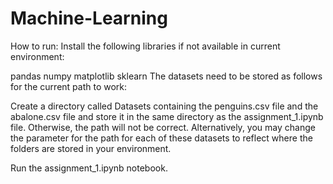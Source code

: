 # Machine-Learning
How to run:
Install the following libraries if not available in current environment:

pandas
numpy
matplotlib
sklearn
The datasets need to be stored as follows for the current path to work:

Create a directory called Datasets containing the penguins.csv file and the abalone.csv file and store it in the same directory as the assignment_1.ipynb file. Otherwise, the path will not be correct. Alternatively, you may change the parameter for the path for each of these datasets to reflect where the folders are stored in your environment.

Run the assignment_1.ipynb notebook.
